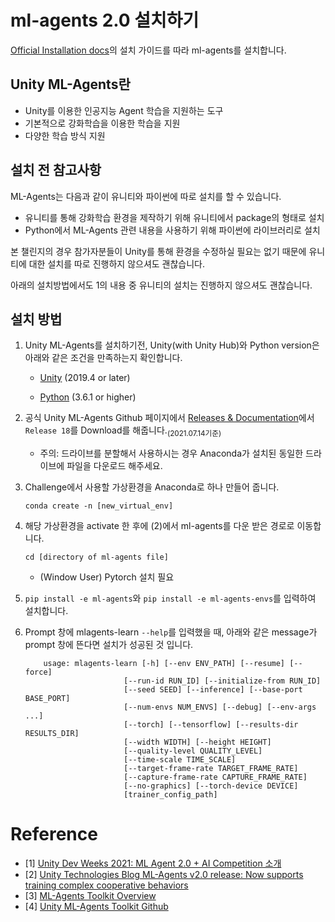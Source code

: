 # ml-agents 2.0 설치하기
[Official Installation docs](https://github.com/Unity-Technologies/ml-agents/blob/release_18_docs/docs/Installation.md)의 설치 가이드를 따라 ml-agents를 설치합니다.

## Unity ML-Agents란
- Unity를 이용한 인공지능 Agent 학습을 지원하는 도구
- 기본적으로 강화학습을 이용한 학습을 지원
- 다양한 학습 방식 지원



## 설치 전 참고사항

ML-Agents는 다음과 같이 유니티와 파이썬에 따로 설치를 할 수 있습니다. 

- 유니티를 통해 강화학습 환경을 제작하기 위해 유니티에서 package의 형태로 설치
- Python에서 ML-Agents 관련 내용을 사용하기 위해 파이썬에 라이브러리로 설치 

본 챌린지의 경우 참가자분들이 Unity를 통해 환경을 수정하실 필요는 없기 때문에 유니티에 대한 설치를 따로 진행하지 않으셔도 괜찮습니다. 

아래의 설치방법에서도 1의 내용 중 유니티의 설치는 진행하지 않으셔도 괜찮습니다. 



## 설치 방법

1. Unity ML-Agents를 설치하기전, Unity(with Unity Hub)와 Python version은 아래와 같은 조건을 만족하는지 확인합니다. 

    - [Unity](https://unity3d.com/get-unity/download) (2019.4 or later)

    - [Python](https://www.python.org/downloads/) (3.6.1 or higher)

2. 공식 Unity ML-Agents Github 페이지에서 [Releases & Documentation](https://github.com/Unity-Technologies/ml-agents#releases--documentation)에서 `Release 18`를 Download를 해줍니다.<sub>(2021.07.14기준)<sub/>
    - 주의: 드라이브를 분할해서 사용하시는 경우 Anaconda가 설치된 동일한 드라이브에 파일을 다운로드 해주세요.

3. Challenge에서 사용할 가상환경을 Anaconda로 하나 만들어 줍니다.

    `conda create -n [new_virtual_env]`

4. 해당 가상환경을 activate 한 후에 (2)에서 ml-agents를 다운 받은 경로로 이동합니다.

    `cd [directory of ml-agents file]`
    - (Window User) Pytorch 설치 필요

5. `pip install -e ml-agents`와 `pip install -e ml-agents-envs`를 입력하여 설치합니다.

6. Prompt 창에 mlagents-learn `--help`를 입력했을 때, 아래와 같은 message가 prompt 창에 뜬다면 설치가 성공된 것 입니다.

    ```
        usage: mlagents-learn [-h] [--env ENV_PATH] [--resume] [--force]
                          [--run-id RUN_ID] [--initialize-from RUN_ID]
                          [--seed SEED] [--inference] [--base-port BASE_PORT]
                          [--num-envs NUM_ENVS] [--debug] [--env-args ...]
                          [--torch] [--tensorflow] [--results-dir RESULTS_DIR]
                          [--width WIDTH] [--height HEIGHT]
                          [--quality-level QUALITY_LEVEL]
                          [--time-scale TIME_SCALE]
                          [--target-frame-rate TARGET_FRAME_RATE]
                          [--capture-frame-rate CAPTURE_FRAME_RATE]
                          [--no-graphics] [--torch-device DEVICE]
                          [trainer_config_path]
    ```

# Reference
- [1] [Unity Dev Weeks 2021: ML Agent 2.0 + AI Competition 소개](https://youtu.be/OE8Q9e0FPzU)
- [2] [Unity Technologies Blog ML-Agents v2.0 release: Now supports training complex cooperative behaviors](https://blog.unity.com/technology/ml-agents-v20-release-now-supports-training-complex-cooperative-behaviors) 
- [3] [ML-Agents Toolkit Overview](https://github.com/Unity-Technologies/ml-agents/blob/main/docs/ML-Agents-Overview.md)
- [4] [Unity ML-Agents Toolkit Github](https://github.com/Unity-Technologies/ml-agents)
